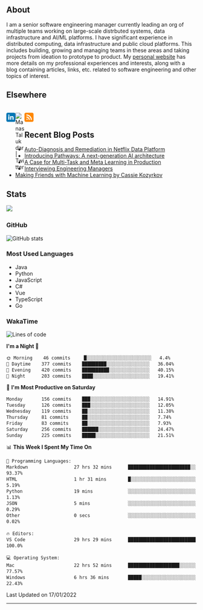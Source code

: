 ## About

I am a senior software engineering manager currently leading an org of multiple teams working on large-scale distrbuted systems, data infrastructure and AI/ML platforms. I have significant experience in distributed computing, data infrastructure and public cloud platforms. This includes building, growing and managing teams in these areas and taking projects from ideation to prototype to product. My [personal website](https://manastalukdar.github.io/) has more details on my professional experiences and interests, along with a blog containing articles, links, etc. related to software engineering and other topics of interest.

## Elsewhere

</br>

<a href="https://www.linkedin.com/in/manastalukdar" target="_blank">
  <img align="left" alt="Manas Talukdar | Linkedin" width="24px" src="https://raw.githubusercontent.com/edent/SuperTinyIcons/master/images/svg/linkedin.svg" />
</a>
<a href="https://www.twitter.com/manastalukdar" target="_blank">
  <img align="left" alt="Manas Talukdar | Twitter" width="24px" src="https://github.com/TheDudeThatCode/TheDudeThatCode/blob/master/Assets/Twitter.svg" />
</a>
<a href="https://manastalukdar.github.io/" target="_blank">
  <img align="left" alt="Manas Talukdar | Website" width="24px" src="https://github.com/edent/SuperTinyIcons/blob/master/images/svg/rss.svg" />
</a>

</br>

## Recent Blog Posts

<!-- BLOG:START -->
- [Auto-Diagnosis and Remediation in Netflix Data Platform](https://manastalukdar.github.io/blog/2022/01/14/auto-diagnosis-remediation-netflix-data-platform/)
- [Introducing Pathways: A next-generation AI architecture](https://manastalukdar.github.io/blog/2022/01/02/pathways-next-generation-ai-architecture/)
- [A Case for Multi-Task and Meta Learning in Production](https://manastalukdar.github.io/blog/2022/01/02/case-for-multi-task-meta-learning-in-production/)
- [Interviewing Engineering Managers](https://manastalukdar.github.io/blog/2022/01/02/interviewing-engineering-managers/)
- [Making Friends with Machine Learning by Cassie Kozyrkov](https://manastalukdar.github.io/blog/2021/12/30/making-friends-machine-learning-cassie-kozyrkov/)
<!-- BLOG:END -->

## Stats

![](https://komarev.com/ghpvc/?username=manastalukdar)

### GitHub

![GitHub stats](https://github-readme-stats.vercel.app/api?username=manastalukdar&show_icons=true&hide_border=true&hide_rank=true&hide_title=true&icon_color=79ff97&text_color=cecac3&bg_color=4d4b4b)

### Most Used Languages

- Java
- Python
- JavaScript
- C#
- Vue
- TypeScript
- Go

<!--
![Top Langs](https://github-readme-stats.vercel.app/api/top-langs/?username=manastalukdar&layout=compact&hide_border=true&hide_title=true&icon_color=79ff97&text_color=cecac3&bg_color=4d4b4b)
-->

### WakaTime

<!--START_SECTION:waka-->
![Lines of code](https://img.shields.io/badge/From%20Hello%20World%20I%27ve%20Written--43%20Thousand%20lines%20of%20code-blue)

**I'm a Night 🦉** 

```text
🌞 Morning    46 commits     █░░░░░░░░░░░░░░░░░░░░░░░░   4.4% 
🌆 Daytime    377 commits    █████████░░░░░░░░░░░░░░░░   36.04% 
🌃 Evening    420 commits    ██████████░░░░░░░░░░░░░░░   40.15% 
🌙 Night      203 commits    ████░░░░░░░░░░░░░░░░░░░░░   19.41%

```
📅 **I'm Most Productive on Saturday** 

```text
Monday       156 commits    ███░░░░░░░░░░░░░░░░░░░░░░   14.91% 
Tuesday      126 commits    ███░░░░░░░░░░░░░░░░░░░░░░   12.05% 
Wednesday    119 commits    ██░░░░░░░░░░░░░░░░░░░░░░░   11.38% 
Thursday     81 commits     ██░░░░░░░░░░░░░░░░░░░░░░░   7.74% 
Friday       83 commits     ██░░░░░░░░░░░░░░░░░░░░░░░   7.93% 
Saturday     256 commits    ██████░░░░░░░░░░░░░░░░░░░   24.47% 
Sunday       225 commits    █████░░░░░░░░░░░░░░░░░░░░   21.51%

```


📊 **This Week I Spent My Time On** 

```text
💬 Programming Languages: 
Markdown                 27 hrs 32 mins      ███████████████████████░░   93.37% 
HTML                     1 hr 31 mins        █░░░░░░░░░░░░░░░░░░░░░░░░   5.19% 
Python                   19 mins             ░░░░░░░░░░░░░░░░░░░░░░░░░   1.13% 
JSON                     5 mins              ░░░░░░░░░░░░░░░░░░░░░░░░░   0.29% 
Other                    0 secs              ░░░░░░░░░░░░░░░░░░░░░░░░░   0.02%

🔥 Editors: 
VS Code                  29 hrs 29 mins      █████████████████████████   100.0%

💻 Operating System: 
Mac                      22 hrs 52 mins      ███████████████████░░░░░░   77.57% 
Windows                  6 hrs 36 mins       █████░░░░░░░░░░░░░░░░░░░░   22.43%

```


 Last Updated on 17/01/2022
<!--END_SECTION:waka-->

---

<!--

**manastalukdar/manastalukdar** is a ✨ _special_ ✨ repository because its `README.md` (this file) appears on your GitHub profile.

Here are some ideas to get you started:

- 🔭 I’m currently working on ...
- 🌱 I’m currently learning ...
- 👯 I’m looking to collaborate on ...
- 🤔 I’m looking for help with ...
- 💬 Ask me about ...
- 📫 How to reach me: ...
- 😄 Pronouns: ...
- ⚡ Fun fact: ...
-->
